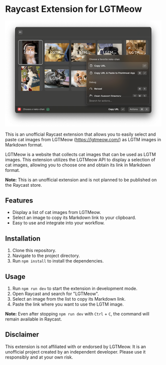# Raycast Extension for LGTMeow

![LGTMewo Image](./docs/images/raycast-lgtmeow.png)

This is an unofficial Raycast extension that allows you to easily select and paste cat images from LGTMeow (https://lgtmeow.com/) as LGTM images in Markdown format.

LGTMeow is a website that collects cat images that can be used as LGTM images. This extension utilizes the LGTMeow API to display a selection of cat images, allowing you to choose one and obtain its link in Markdown format.

**Note:** This is an unofficial extension and is not planned to be published on the Raycast store.

## Features

- Display a list of cat images from LGTMeow.
- Select an image to copy its Markdown link to your clipboard.
- Easy to use and integrate into your workflow.

## Installation

1. Clone this repository.
2. Navigate to the project directory.
3. Run `npm install` to install the dependencies.

## Usage

1. Run `npm run dev` to start the extension in development mode.
2. Open Raycast and search for "LGTMeow".
3. Select an image from the list to copy its Markdown link.
4. Paste the link where you want to use the LGTM image.

**Note:** Even after stopping `npm run dev` with `Ctrl` + `C`, the command will remain available in Raycast.

## Disclaimer

This extension is not affiliated with or endorsed by LGTMeow. It is an unofficial project created by an independent developer. Please use it responsibly and at your own risk.
